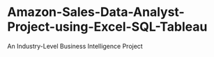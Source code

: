 # Amazon-Sales-Data-Analyst-Project-using-Excel-SQL-Tableau
 An Industry-Level Business Intelligence Project
